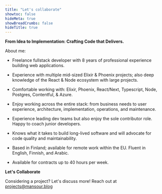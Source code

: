 ```yaml
---
title: "Let's collaborate"
showtoc: false
hideMeta: true
showBreadCrumbs: false
hideTitle: true
---
```

**From Idea to Implementation: Crafting Code that Delivers.**

About me:

- Freelance fullstack developer with 8 years of professional experience building web applications.

- Experience with multiple mid-sized Elixir & Phoenix projects; also deep knowledge of the React & Node ecosystem with large projects.

- Comfortable working with: Elixir, Phoenix, React/Next, Typescript, Node, Postgres, Contentful, & Azure.

- Enjoy working across the entire stack: from business needs to user experience, architecture, implementation, operations, and maintenance.

- Experience leading dev teams but also enjoy the sole contributor role. Happy to coach junior developers.

- Knows what it takes to build long-lived software and will advocate for code quality and maintainability.

- Based in Finland; available for remote work within the EU. Fluent in English, Finnish, and Arabic.

- Available for contracts up to 40 hours per week.

**Let's Collaborate**

Considering a project? Let's discuss more! Reach out at projects@mansour.blog
